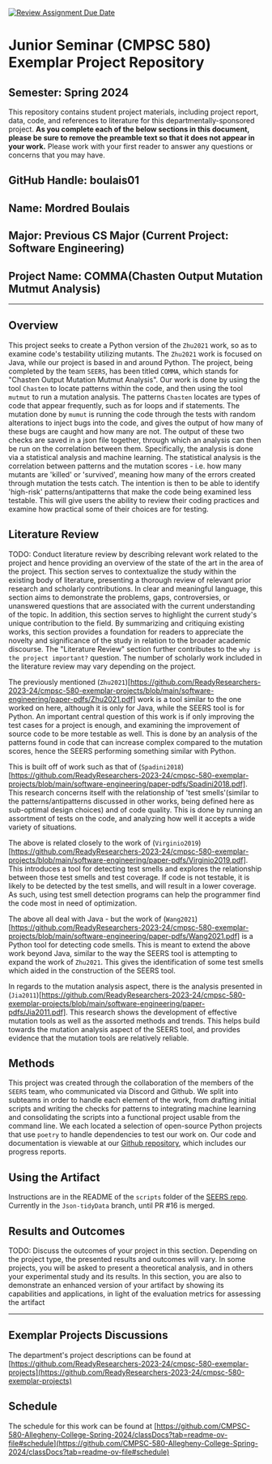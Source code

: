 [![Review Assignment Due Date](https://classroom.github.com/assets/deadline-readme-button-24ddc0f5d75046c5622901739e7c5dd533143b0c8e959d652212380cedb1ea36.svg)](https://classroom.github.com/a/Y4rZMh1t)
# Junior Seminar (CMPSC 580) Exemplar Project Repository

## Semester: Spring 2024

This repository contains student project materials, including project report, data, code, and references to literature for this departmentally-sponsored project. __As you complete each of the below sections in this document, please be sure to remove the preamble text so that it does not appear in your work.__ Please work with your first reader to answer any questions or concerns that you may have.

## GitHub Handle: boulais01

## Name: Mordred Boulais

## Major: Previous CS Major (Current Project: Software Engineering)

## Project Name: COMMA(Chasten Output Mutation Mutmut Analysis)

---

## Overview

This project seeks to create a Python version of the `Zhu2021` work, so as to
examine code's testability utilizing mutants. The `Zhu2021` work is focused on
Java, while our project is based in and around Python. The project, being
completed by the team `SEERS`, has been titled `COMMA`, which stands for
"Chasten Output Mutation Mutmut Analysis". Our work is done by using the tool
`Chasten` to locate patterns within the code, and then using the tool `mutmut`
to run a mutation analysis. The patterns `Chasten` locates are types of code
that appear frequently, such as for loops and if statements. The mutation done
by `mumut` is running the code through the tests with random alterations to
inject bugs into the code, and gives the output of how many of these bugs are
caught and how many are not. The output of these two checks are saved in a json
file together, through which an analysis can then be run on the correlation
between them. Specifically, the analysis is done via a statistical analysis and
machine learning. The statistical analysis is the correlation between patterns
and the mutation scores - i.e. how many mutants are 'killed' or 'survived',
meaning how many of the errors created through mutation the tests catch.
The intention is then to be able to identify 'high-risk'
patterns/antipatterns that make the code being examined less testable. This will
give users the ability to review their coding practices and examine how
practical some of their choices are for testing. 

## Literature Review

TODO: Conduct literature review by describing relevant work related to the project and hence providing an overview of the state of the art in the area of the project. This section serves to contextualize the study within the existing body of literature, presenting a thorough review of relevant prior research and scholarly contributions. In clear and meaningful language, this section aims to demonstrate the problems, gaps, controversies, or unanswered questions that are associated with the current understanding of the topic. In addition, this section serves to highlight the current study's unique contribution to the field. By summarizing and critiquing existing works, this section provides a foundation for readers to appreciate the novelty and significance of the study in relation to the broader academic discourse. The "Literature Review" section further contributes to the `why is the project important?` question. The number of scholarly work included in the literature review may vary depending on the project.

The previously mentioned (`Zhu2021`)[https://github.com/ReadyResearchers-2023-24/cmpsc-580-exemplar-projects/blob/main/software-engineering/paper-pdfs/Zhu2021.pdf]
work is a tool similar to the one worked on here, although it is only for Java,
while the SEERS tool is for Python. An important central question of this work
is if only improving the test cases for a project is enough, and examining the
improvement of source code to be more testable as well. This is done by an
analysis of the patterns found in code that can increase complex compared to
the mutation scores, hence the SEERS performing something similar with Python.

This is built off of work such as that of 
(`Spadini2018`)[https://github.com/ReadyResearchers-2023-24/cmpsc-580-exemplar-projects/blob/main/software-engineering/paper-pdfs/Spadini2018.pdf].
This research concerns itself with the relationship of 'test smells'(similar
to the patterns/antipatterns discussed in other works, being defined here as
sub-optimal design choices) and of code quality. This is done by running an
assortment of tests on the code, and analyzing how well it accepts a wide
variety of situations.

The above is related closely to the work of
(`Virginio2019`)[https://github.com/ReadyResearchers-2023-24/cmpsc-580-exemplar-projects/blob/main/software-engineering/paper-pdfs/Virginio2019.pdf].
This introduces a tool for detecting test smells and explores the relationship
between those test smells and test coverage. If code is not testable, it is
likely to be detected by the test smells, and will result in a lower coverage.
As such, using test smell detection programs can help the programmer find the
code most in need of optimization.

The above all deal with Java - but the work of
(`Wang2021`)[https://github.com/ReadyResearchers-2023-24/cmpsc-580-exemplar-projects/blob/main/software-engineering/paper-pdfs/Wang2021.pdf]
is a Python tool for detecting code smells. This is meant to extend the above
work beyond Java, similar to the way the SEERS tool is attempting to expand the
work of `Zhu2021`. This gives the identification of some test smells which aided
in the construction of the SEERS tool.

In regards to the mutation analysis aspect, there is the analysis presented in
(`Jia2011`)[https://github.com/ReadyResearchers-2023-24/cmpsc-580-exemplar-projects/blob/main/software-engineering/paper-pdfs/Jia2011.pdf].
This research shows the development of effective mutation tools as well as the
assorted methods and trends. This helps build towards the mutation analysis
aspect of the SEERS tool, and provides evidence that the mutation tools are
relatively reliable.

## Methods

This project was created through the collaboration of the members of the `SEERS`
team, who communicated via Discord and Github. We split into subteams in order
to handle each element of the work, from drafting initial scripts and writing
the checks for patterns to integrating machine learning and consolidating the
scripts into a functional project usable from the command line. We each located
a selection of open-source Python projects that use `poetry` to handle
dependencies to test our work on. Our code and documentation is viewable at
our [Github repository](https://github.com/AstuteSource/SEERS), which includes
our progress reports.

## Using the Artifact

Instructions are in the README of the `scripts` folder of the 
[SEERS repo](https://github.com/AstuteSource/SEERS).
Currently in the `Json-tidyData` branch, until PR #16 is merged.

## Results and Outcomes

TODO: Discuss the outcomes of your project in this section. Depending on the project type, the presented results and outcomes will vary. In some projects, you will be asked to present a theoretical analysis, and in others your experimental study and its results. In this section, you are also to demonstrate an enhanced version of your artifact by showing its capabilities and applications, in light of the evaluation metrics for assessing the artifact

---

## Exemplar Projects Discussions

The department's project descriptions can be found at [https://github.com/ReadyResearchers-2023-24/cmpsc-580-exemplar-projects](https://github.com/ReadyResearchers-2023-24/cmpsc-580-exemplar-projects)

## Schedule

The schedule for this work can be found at [https://github.com/CMPSC-580-Allegheny-College-Spring-2024/classDocs?tab=readme-ov-file#schedule](https://github.com/CMPSC-580-Allegheny-College-Spring-2024/classDocs?tab=readme-ov-file#schedule)
